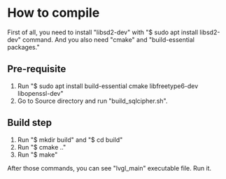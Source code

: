 # How to compile

First of all, you need to install "libsd2-dev" with "$ sudo apt install libsd2-dev" command.
And you also need "cmake" and "build-essential packages."
## Pre-requisite
1. Run "$ sudo apt install build-essential cmake libfreetype6-dev libopenssl-dev"
2. Go to Source directory and run "build_sqlcipher.sh".

## Build step
1. Run "$ mkdir build" and "$ cd build"
2. Run "$ cmake .."
3. Run "$ make"

After those commands, you can see "lvgl_main" executable file. 
Run it.
